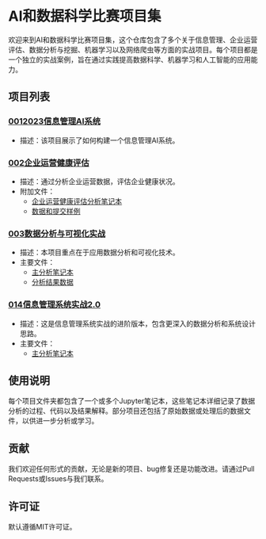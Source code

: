 # AI和数据科学比赛项目集

欢迎来到AI和数据科学比赛项目集，这个仓库包含了多个关于信息管理、企业运营评估、数据分析与挖掘、机器学习以及网络爬虫等方面的实战项目。每个项目都是一个独立的实战案例，旨在通过实践提高数据科学、机器学习和人工智能的应用能力。

## 项目列表

### [0012023信息管理AI系统](./0012023信息管理AI系统/0012023信息管理AI系统.ipynb)

- 描述：该项目展示了如何构建一个信息管理AI系统。

### [002企业运营健康评估](./002企业运营健康评估)

- 描述：通过分析企业运营数据，评估企业健康状况。
- 附加文件：
  - [企业运营健康评估分析笔记本](./002企业运营健康评估/002企业运营健康评估.ipynb)
  - [数据和提交样例](./002企业运营健康评估/submit.csv)

### [003数据分析与可视化实战](./003数据分析与可视化实战)

- 描述：本项目重点在于应用数据分析和可视化技术。
- 主要文件：
  - [主分析笔记本](./003数据分析与可视化实战/main.ipynb)
  - [分析结果数据](./003数据分析与可视化实战/lr.csv)



### [014信息管理系统实战2.0](./014信息管理系统实战2.0)

- 描述：这是信息管理系统实战的进阶版本，包含更深入的数据分析和系统设计思路。
- 主要文件：
  - [主分析笔记本](./014信息管理系统实战2.0/main.ipynb)

## 使用说明

每个项目文件夹都包含了一个或多个Jupyter笔记本，这些笔记本详细记录了数据分析的过程、代码以及结果解释。部分项目还包括了原始数据或处理后的数据文件，以供进一步分析或学习。

## 贡献

我们欢迎任何形式的贡献，无论是新的项目、bug修复还是功能改进。请通过Pull Requests或Issues与我们联系。

## 许可证

默认遵循MIT许可证。
